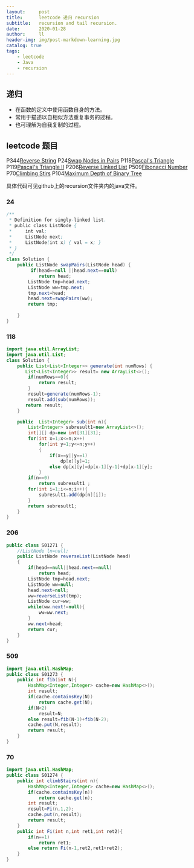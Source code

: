 ```yaml
---
layout:     post
title:      leetcode 递归 recursion
subtitle:   recursion and tail recursion.
date:       2020-01-28
author:     ll
header-img: img/post-markdown-learning.jpg
catalog: true
tags:
    - leetcode
    - Java
    - recursion
---
```

## 递归  
- 在函数的定义中使用函数自身的方法。
- 常用于描述以自相似方法重复事务的过程。
- 也可理解为自我复制的过程。

## leetcode 题目
P344[Reverse String](https://leetcode.com/problems/reverse-string/)
P24[Swap Nodes in Pairs](https://leetcode.com/problems/swap-nodes-in-pairs/)
P118[Pascal's Triangle](https://leetcode.com/problems/pascals-triangle/)
P119[Pascal's Triangle Ⅱ](https://leetcode.com/problems/pascals-triangle-ii/)
P206[Reverse Linked List](https://leetcode.com/problems/reverse-linked-list/)
P509[Fibonacci Number](https://leetcode.com/problems/fibonacci-number/)
P70[Climbing Stirs](https://leetcode.com/problems/climbing-stairs/)
P104[Maximum Depth of Binary Tree](https://leetcode.com/problems/maximum-depth-of-binary-tree/)

具体代码可见github上的recursion文件夹内的java文件。
### 24  
``` java
/**
 * Definition for singly-linked list.
 * public class ListNode {
 *     int val;
 *     ListNode next;
 *     ListNode(int x) { val = x; }
 * }
 */
class Solution {
    public ListNode swapPairs(ListNode head) {
         if(head==null ||head.next==null)
            return head;
        ListNode tmp=head.next;
        ListNode ww=tmp.next;
        tmp.next=head;
        head.next=swapPairs(ww);
        return tmp;
        
    }
}
```
### 118
``` java
import java.util.ArrayList;
import java.util.List;
class Solution {
    public List<List<Integer>> generate(int numRows) {
       List<List<Integer>> result= new ArrayList<>();
        if(numRows==0){
            return result;
        }
        result=generate(numRows-1);
        result.add(sub(numRows));
       return result;
    }

    public  List<Integer> sub(int n){
        List<Integer> subresult1=new ArrayList<>();
        int[][] dp=new int[31][31];
        for(int x=1;x<=n;x++)
            for(int y=1;y<=n;y++)
            {
                if(x==y||y==1)
                    dp[x][y]=1;
                else dp[x][y]=dp[x-1][y-1]+dp[x-1][y];
            }
        if(n==0)
            return subresult1 ;
        for(int i=1;i<=n;i++){
            subresult1.add(dp[n][i]);
        }
        return subresult1;
    }
}
```
### 206
```java
public class S01271 {
    //ListNode ln=null;
    public ListNode reverseList(ListNode head)
    {
        if(head==null||head.next==null)
            return head;
        ListNode tmp=head.next;
        ListNode ww=null;
        head.next=null;
        ww=reverseList(tmp);
        ListNode cur=ww;
        while(ww.next!=null){
            ww=ww.next;
        }
        ww.next=head;
        return cur;
    }
}
```
### 509  
```java
import java.util.HashMap;
public class S01273 {
    public int fib(int N){
        HashMap<Integer,Integer> cache=new HashMap<>();
        int result;
        if(cache.containsKey(N))
            return cache.get(N);
        if(N<2)
            result=N;
        else result=fib(N-1)+fib(N-2);
        cache.put(N,result);
        return result;
    }
}
```
### 70
```java
import java.util.HashMap;
public class S01274 {
    public int climbStairs(int n){
        HashMap<Integer,Integer> cache=new HashMap<>();
        if(cache.containsKey(n))
            return cache.get(n);
        int result;
        result=Fi(n,1,2);
        cache.put(n,result);
        return result;
    }
    public int Fi(int n,int ret1,int ret2){
        if(n==1)
            return ret1;
        else return Fi(n-1,ret2,ret1+ret2);
    }
}
```

